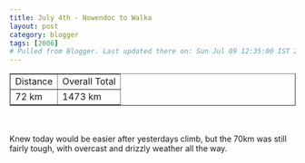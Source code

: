 ```yaml
---
title: July 4th - Nowendoc to Walka
layout: post
category: blogger
tags: [2006]
# Pulled from Blogger. Last updated there on: Sun Jul 09 12:35:00 IST 2006
---
```

<TABLE BORDER="1"><TR><TD>Distance</TD><TD>Overall Total</TD></TR><TR><TD>72 km</TD><TD>1473 km</TD></TR></TABLE><br /><br />Knew today would be easier after yesterdays climb, but the 70km was still fairly tough, with overcast and drizzly weather all the way.
